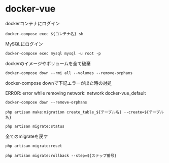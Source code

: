 # docker-vue

dockerコンテナにログイン

`docker-compose exec ${コンテナ名} sh`

MySQLにログイン

`docker-compose exec mysql mysql -u root -p`

dockerのイメージやボリュームを全て破棄

`docker-compose down --rmi all --volumes --remove-orphans`

docker-compose downで下記エラーが出た時の対処

ERROR: error while removing network: network docker-vue_default 

`docker-compose down --remove-orphans`

`php artisan make:migration create_table_${テーブル名} --create=${テーブル名}`

`php artisan migrate:status`

全てのmigrateを戻す

`php artisan migrate:reset`

`php artisan migrate:rollback --step=${ステップ番号}`
